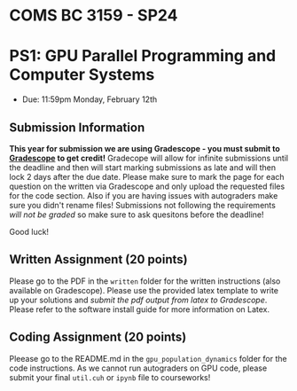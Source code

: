 # COMS BC 3159 - SP24
# PS1: GPU Parallel Programming and Computer Systems
* Due: 11:59pm Monday, February 12th

## Submission Information

**This year for submission we are using Gradescope - you must submit to [Gradescope](https://www.gradescope.com/courses/693842) to get credit!** Gradecope will allow for infinite submissions until the deadline and then will start marking submissions as late and will then lock 2 days after the due date. Please make sure to mark the page for each question on the written via Gradescope and only upload the requested files for the code section. Also if you are having issues with autograders make sure you didn't rename files! Submissions not following the requirements *will not be graded* so make sure to ask quesitons before the deadline!

Good luck!

## Written Assignment (20 points)

Please go to the PDF in the `written` folder for the written instructions (also available on Gradescope). Please use the provided latex template to write up your solutions and *submit the pdf output from latex to Gradescope*. Please refer to the software install guide for more information on Latex.

## Coding Assignment (20 points)

Pleease go to the README.md in the `gpu_population_dynamics` folder for the code instructions. As we cannot run autograders on GPU code, please submit your final `util.cuh` or `ipynb` file to courseworks!